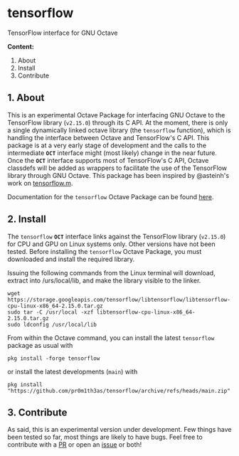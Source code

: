 # tensorflow
TensorFlow interface for GNU Octave

**Content:**

1. About
2. Install
3. Contribute

## 1. About
This is an experimental Octave Package for interfacing GNU Octave to the TensorFlow library (`v2.15.0`) through its C API. At the moment, there is only a single dynamically linked octave library (the `tensorflow` function), which is handling the interface between Octave and TensorFlow's C API. This package is at a very early stage of development and the calls to the intermediate **`OCT`** interface might (most likely) change in the near future. Once the **`OCT`** interface supports most of TensorFlow's C API, Octave classdefs will be added as wrappers to facilitate the use of the TensorFlow library through GNU Octave. This package has been inspired by @asteinh's work on [tensorflow.m](https://github.com/asteinh/tensorflow.m).


Documentation for the `tensorflow` Octave Package can be found [here](https://pr0m1th3as.github.io/tensorflow/).

## 2. Install
The `tensorflow` **`OCT`** interface links against the TensorFlow library (`v2.15.0`) for CPU and GPU on Linux systems only. Other versions have not been tested. Before installing the `tensorflow` Octave Package, you must downloaded and install the required library.

Issuing the following commands from the Linux terminal will download, extract into /urs/local/lib, and make the library visible to the linker.
```
wget https://storage.googleapis.com/tensorflow/libtensorflow/libtensorflow-cpu-linux-x86_64-2.15.0.tar.gz
sudo tar -C /usr/local -xzf libtensorflow-cpu-linux-x86_64-2.15.0.tar.gz
sudo ldconfig /usr/local/lib
```
From within the Octave command, you can install the latest `tensorflow` package as usual with
```
pkg install -forge tensorflow
```
or install the latest developments (`main`) with
```
pkg install "https://github.com/pr0m1th3as/tensorflow/archive/refs/heads/main.zip"
```

## 3. Contribute
As said, this is an experimental version under development. Few things have been tested so far, most things are likely to have bugs. Feel free to contribute with a [PR](https://github.com/gnu-octave/statistics/pulls) or open an [issue](https://github.com/gnu-octave/statistics/issues) or both!
